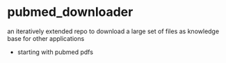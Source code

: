 # pubmed_downloader

an iteratively extended repo to download a large set of files as knowledge base for other applications

- starting with pubmed pdfs

